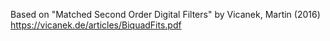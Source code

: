 Based on "Matched Second Order Digital Filters" by Vicanek, Martin (2016)
https://vicanek.de/articles/BiquadFits.pdf
